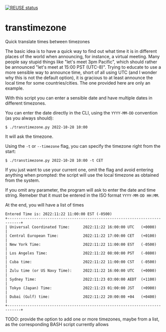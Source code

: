 <!--
SPDX-FileCopyrightText: 2022 Carlo Piana

SPDX-License-Identifier: CC0-1.0
-->

[![REUSE status](https://api.reuse.software/badge/github.com/kappapiana/transtimezone)](https://api.reuse.software/info/github.com/kappapiana/transtimezone)

# transtimezone

Quick translate times between timezones

The basic idea is to have a quick way to find out what time it is in different
places of the world when announcing, for instance, a virtual meeting. Many
people say stupid things like "let's meet 3pm Pacific", which should rather be
announced "let's meet at 15:00 PST (UTC-8)". Trying to educate to use a more
sensible way to announce time, short of all using UTC (and I wonder why this is
not the default option), it is gracious to at least announce the local time for
some countries/cities. The one provided here are only an example.

With this script you can enter a sensible date and have multiple dates in
different timezones.

You can enter the date directly in the CLI, using the `YYYY-MM-DD` convention (as
you always should):

```shell
$ ./transtimezone.py 2022-10-28 10:00
```

It will ask the timezone.

Using the `-t` or `--timezone` flag, you can specify the timezone right from the
start:

```shell
$ ./transtimezone.py 2022-10-28 10:00 -t CET

```

If you just want to use your current one, omit the flag and avoid entering
anything when prompted: the script will use the local timezone as obtained from
the system.

If you omit any parameter, the program will ask to enter the date and time
string. Remeber that it must be entered in the ISO format `YYYY-MM-DD HH:MM`.

At the end, you will have a list of times

```
Entered Time is: 2022:11:22 11:00:00 EST (-0500)
+----------------------------------------------------------------------------+
| Universal Coordinated Time:      2022:11:22 16:00:00 UTC   (+0000)         |
| Central European Time:           2022:11:22 17:00:00 CET   (+0100)         |
| New York Time:                   2022:11:22 11:00:00 EST   (-0500)         |
| Los Angeles Time:                2022:11:22 08:00:00 PST   (-0800)         |
| Cuba time:                       2022:11:22 11:00:00 CST   (-0500)         |
| Zulu time (or US Navy Time):     2022:11:22 16:00:00 UTC   (+0000)         |
| Sydney Time:                     2022:11:23 03:00:00 AEDT  (+1100)         |
| Tokyo (Japan) Time:              2022:11:23 01:00:00 JST   (+0900)         |
| Dubai (Gulf) time:               2022:11:22 20:00:00 +04   (+0400)         |
+----------------------------------------------------------------------------+

```

TODO: provide the option to add one or more timezones, maybe from a list, as the
corresponding BASH script currently allows
